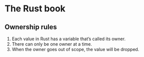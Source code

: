 # The Rust book

## Ownership rules
  1. Each value in Rust has a variable that’s called its owner.
  2. There can only be one owner at a time.
  3. When the owner goes out of scope, the value will be dropped.
